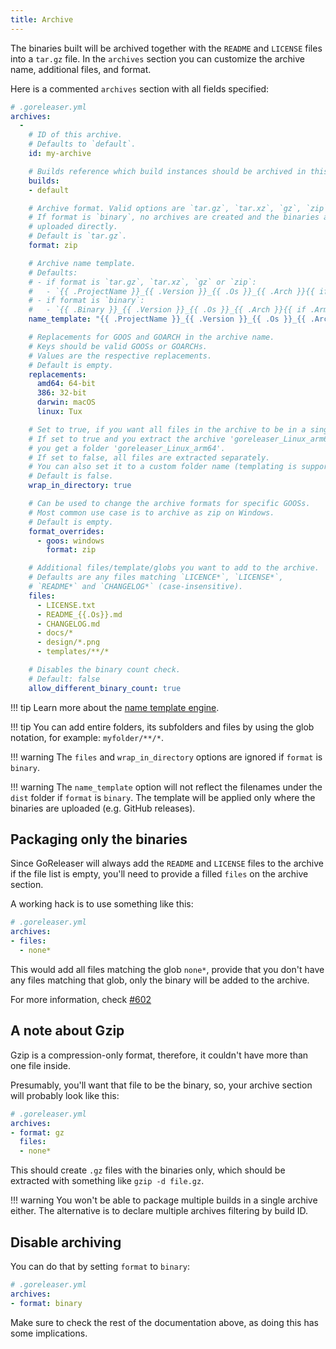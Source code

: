 ```yaml
---
title: Archive
---
```


The binaries built will be archived together with the `README` and `LICENSE` files into a
`tar.gz` file. In the `archives` section you can customize the archive name,
additional files, and format.

Here is a commented `archives` section with all fields specified:

```yaml
# .goreleaser.yml
archives:
  -
    # ID of this archive.
    # Defaults to `default`.
    id: my-archive

    # Builds reference which build instances should be archived in this archive.
    builds:
    - default

    # Archive format. Valid options are `tar.gz`, `tar.xz`, `gz`, `zip` and `binary`.
    # If format is `binary`, no archives are created and the binaries are instead
    # uploaded directly.
    # Default is `tar.gz`.
    format: zip

    # Archive name template.
    # Defaults:
    # - if format is `tar.gz`, `tar.xz`, `gz` or `zip`:
    #   - `{{ .ProjectName }}_{{ .Version }}_{{ .Os }}_{{ .Arch }}{{ if .Arm }}v{{ .Arm }}{{ end }}{{ if .Mips }}_{{ .Mips }}{{ end }}`
    # - if format is `binary`:
    #   - `{{ .Binary }}_{{ .Version }}_{{ .Os }}_{{ .Arch }}{{ if .Arm }}v{{ .Arm }}{{ end }}{{ if .Mips }}_{{ .Mips }}{{ end }}`
    name_template: "{{ .ProjectName }}_{{ .Version }}_{{ .Os }}_{{ .Arch }}"

    # Replacements for GOOS and GOARCH in the archive name.
    # Keys should be valid GOOSs or GOARCHs.
    # Values are the respective replacements.
    # Default is empty.
    replacements:
      amd64: 64-bit
      386: 32-bit
      darwin: macOS
      linux: Tux

    # Set to true, if you want all files in the archive to be in a single directory.
    # If set to true and you extract the archive 'goreleaser_Linux_arm64.tar.gz',
    # you get a folder 'goreleaser_Linux_arm64'.
    # If set to false, all files are extracted separately.
    # You can also set it to a custom folder name (templating is supported).
    # Default is false.
    wrap_in_directory: true

    # Can be used to change the archive formats for specific GOOSs.
    # Most common use case is to archive as zip on Windows.
    # Default is empty.
    format_overrides:
      - goos: windows
        format: zip

    # Additional files/template/globs you want to add to the archive.
    # Defaults are any files matching `LICENCE*`, `LICENSE*`,
    # `README*` and `CHANGELOG*` (case-insensitive).
    files:
      - LICENSE.txt
      - README_{{.Os}}.md
      - CHANGELOG.md
      - docs/*
      - design/*.png
      - templates/**/*

    # Disables the binary count check.
    # Default: false
    allow_different_binary_count: true
```

!!! tip
    Learn more about the [name template engine](/customization/templates/).

!!! tip
    You can add entire folders, its subfolders and files by using the glob notation,
    for example: `myfolder/**/*`.

!!! warning
    The `files` and `wrap_in_directory` options are ignored if `format` is `binary`.

!!! warning
    The `name_template` option will not reflect the filenames under the `dist` folder if `format` is `binary`.
    The template will be applied only where the binaries are uploaded (e.g. GitHub releases).

## Packaging only the binaries

Since GoReleaser will always add the `README` and `LICENSE` files to the
archive if the file list is empty, you'll need to provide a filled `files`
on the archive section.

A working hack is to use something like this:

```yaml
# .goreleaser.yml
archives:
- files:
  - none*
```

This would add all files matching the glob `none*`, provide that you don't
have any files matching that glob, only the binary will be added to the
archive.

For more information, check [#602](https://github.com/goreleaser/goreleaser/issues/602)

## A note about Gzip

Gzip is a compression-only format, therefore, it couldn't have more than one
file inside.

Presumably, you'll want that file to be the binary, so, your archive section
will probably look like this:

```yaml
# .goreleaser.yml
archives:
- format: gz
  files:
  - none*
```

This should create `.gz` files with the binaries only, which should be
extracted with something like `gzip -d file.gz`.

!!! warning
    You won't be able to package multiple builds in a single archive either.
    The alternative is to declare multiple archives filtering by build ID.

## Disable archiving

You can do that by setting `format` to `binary`:

```yaml
# .goreleaser.yml
archives:
- format: binary
```

Make sure to check the rest of the documentation above, as doing this has some
implications.
